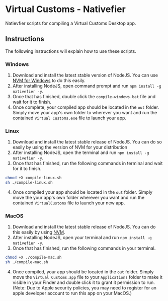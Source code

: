 # Virtual Customs - Nativefier
Natievfier scripts for compiling a Virtual Customs Desktop app.

## Instructions
The following instructions will explain how to use these scripts.

### Windows

1. Download and install the latest stable version of NodeJS. You can use [NVM for Windows][NVM_WINDOWS] to do this easily.
2. After installing NodeJS, open command prompt and run `npm install -g nativefier -y`.
3. Once that has finished, double click the `compile-windows.bat` file and wait for it to finish.
4. Once complete, your compiled app should be located in the `out` folder. Simply move your app's own folder to wherever you want and run the contained `Virtual Customs.exe` file to launch your app.

### Linux

1. Download and install the latest stable release of NodeJS. You can do so easily by using the version of NVM for your distribution
2. After installing NodeJS, open the terminal and run `npm install -g nativefier -y`.
3. Once that has finished, run the following commands in terminal and wait for it to finish.
 ```sh
 chmod +X compile-linux.sh
 sh ./compile-linux.sh
 ```
4. Once compiled your app should be located in the `out` folder. Simply move the your app's own folder wherever you want and run the contained `VirtualCustoms` file to launch your new app.

### MacOS

1. Download and install the latest stable release of NodeJS. You can do this easily by using [NVM][NVM_HOMEBREW].
2. After installing NodeJS, open your terminal and run `npm install -g nativefier -y`.
3. Once that has finished, run the following commands in your terminal.
 ```sh
 chmod +X ./compile-mac.sh
 sh ./compile-mac.sh
 ```
4. Once compiled, your app should be located in the `out` folder. Simply move the `Virtual Customs.app` file to your `Applications` folder to make it visible in your Finder and double click it to grant it permission to run. (Note: Due to Apple security policies, you may need to register for an apple developer account to run this app on your MacOS.)

[NVM_WINDOWS]: https://github.com/coreybutler/nvm-windows

[NVM_HOMEBREW]: https://collabnix.com/how-to-install-and-configure-nvm-on-mac-os/
